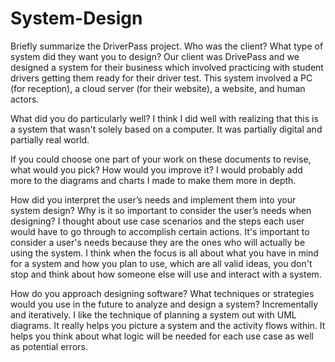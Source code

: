 # System-Design

Briefly summarize the DriverPass project. Who was the client? What type of system did they want you to design?
Our client was DrivePass and we designed a system for their business which involved practicing with student drivers getting them ready for their driver test. This system involved a PC (for reception), a cloud server (for their website), a website, and human actors.

What did you do particularly well?
I think I did well with realizing that this is a system that wasn't solely based on a computer. It was partially digital and partially real world.

If you could choose one part of your work on these documents to revise, what would you pick? How would you improve it?
I would probably add more to the diagrams and charts I made to make them more in depth.

How did you interpret the user’s needs and implement them into your system design? Why is it so important to consider the user’s needs when designing?
I thought about use case scenarios and the steps each user would have to go through to accomplish certain actions. It's important to consider a user's needs because they are the ones who will actually be using the system. I think when the focus is all about what you have in mind for a system and how you plan to use, which are all valid ideas, you don't stop and think about how someone else will use and interact with a system.

How do you approach designing software? What techniques or strategies would you use in the future to analyze and design a system?
Incrementally and iteratively. I like the technique of planning a system out with UML diagrams. It really helps you picture a system and the activity flows within. It helps you think about what logic will be needed for each use case as well as potential errors.
